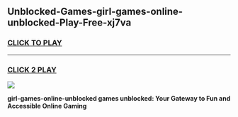 
## Unblocked-Games-girl-games-online-unblocked-Play-Free-xj7va
<h3>
<a href="https://premium76.site?title=girl-games-online-unblocked&ref=20A">CLICK TO PLAY</a></h3>
<hr>

<h3>
<a href="https://premium76.site?title=girl-games-online-unblocked&ref=20A">CLICK 2 PLAY</a>
  
</h3>

<a href="https://premium76.site?title=girl-games-online-unblocked&ref=20A"><img src="https://clearcache.store/games.png"></a>


**girl-games-online-unblocked games unblocked: Your Gateway to Fun and Accessible Online Gaming**
